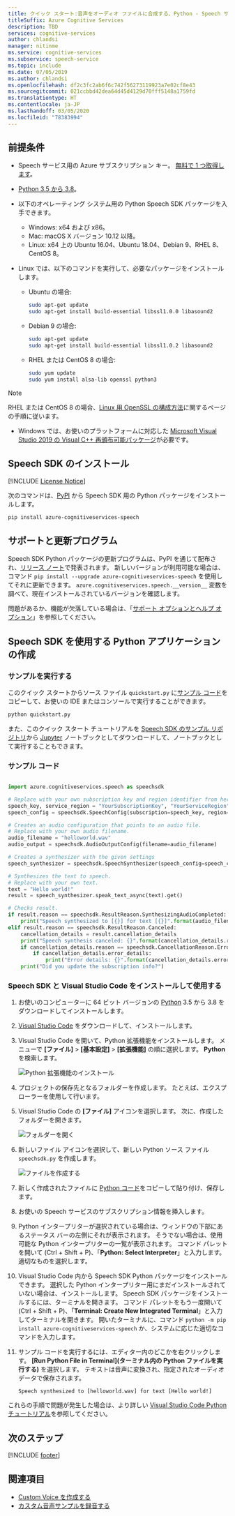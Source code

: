 ```yaml
---
title: クイック スタート:音声をオーディオ ファイルに合成する、Python - Speech サービス
titleSuffix: Azure Cognitive Services
description: TBD
services: cognitive-services
author: chlandsi
manager: nitinme
ms.service: cognitive-services
ms.subservice: speech-service
ms.topic: include
ms.date: 07/05/2019
ms.author: chlandsi
ms.openlocfilehash: df2c3fc2ab6f6c742f56273119923a7e02cf8e43
ms.sourcegitcommit: 021ccbbd42dea64d45d4129d70fff5148a1759fd
ms.translationtype: HT
ms.contentlocale: ja-JP
ms.lasthandoff: 03/05/2020
ms.locfileid: "78383994"
---
```

## <a name="prerequisites"></a>前提条件

* Speech サービス用の Azure サブスクリプション キー。 [無料で 1 つ取得します](~/articles/cognitive-services/Speech-Service/get-started.md)。
* [Python 3.5 から 3.8](https://www.python.org/downloads/)。
* 以下のオペレーティング システム用の Python Speech SDK パッケージを入手できます。
    * Windows: x64 および x86。
    * Mac: macOS X バージョン 10.12 以降。
    * Linux: x64 上の Ubuntu 16.04、Ubuntu 18.04、Debian 9、RHEL 8、CentOS 8。
* Linux では、以下のコマンドを実行して、必要なパッケージをインストールします。

  * Ubuntu の場合:

    ```sh
    sudo apt-get update
    sudo apt-get install build-essential libssl1.0.0 libasound2
    ```

  * Debian 9 の場合:

    ```sh
    sudo apt-get update
    sudo apt-get install build-essential libssl1.0.2 libasound2
    ```

  * RHEL または CentOS 8 の場合:

    ```sh
    sudo yum update
    sudo yum install alsa-lib openssl python3
    ```

> [!NOTE]
> RHEL または CentOS 8 の場合、[Linux 用 OpenSSL の構成方法](~/articles/cognitive-services/speech-service/how-to-configure-openssl-linux.md)に関するページの手順に従います。

* Windows では、お使いのプラットフォームに対応した [Microsoft Visual Studio 2019 の Visual C++ 再頒布可能パッケージ](https://support.microsoft.com/help/2977003/the-latest-supported-visual-c-downloads)が必要です。

## <a name="install-the-speech-sdk"></a>Speech SDK のインストール

[!INCLUDE [License Notice](~/includes/cognitive-services-speech-service-license-notice.md)]

次のコマンドは、[PyPI](https://pypi.org/) から Speech SDK 用の Python パッケージをインストールします。

```sh
pip install azure-cognitiveservices-speech
```

## <a name="support-and-updates"></a>サポートと更新プログラム

Speech SDK Python パッケージの更新プログラムは、PyPI を通じて配布され、[リリース ノート](~/articles/cognitive-services/Speech-Service/releasenotes.md)で発表されます。
新しいバージョンが利用可能な場合は、コマンド `pip install --upgrade azure-cognitiveservices-speech` を使用してそれに更新できます。
`azure.cognitiveservices.speech.__version__` 変数を調べて、現在インストールされているバージョンを確認します。

問題があるか、機能が欠落している場合は、「[サポート オプションとヘルプ オプション](~/articles/cognitive-services/Speech-Service/support.md)」を参照してください。

## <a name="create-a-python-application-that-uses-the-speech-sdk"></a>Speech SDK を使用する Python アプリケーションの作成

### <a name="run-the-sample"></a>サンプルを実行する

このクイック スタートからソース ファイル `quickstart.py` に[サンプル コード](#sample-code)をコピーして、お使いの IDE またはコンソールで実行することができます。

```sh
python quickstart.py
```

また、このクイック スタート チュートリアルを [Speech SDK のサンプル リポジトリ](https://github.com/Azure-Samples/cognitive-services-speech-sdk/)から [Jupyter](https://jupyter.org) ノートブックとしてダウンロードして、ノートブックとして実行することもできます。

### <a name="sample-code"></a>サンプル コード

````Python

import azure.cognitiveservices.speech as speechsdk

# Replace with your own subscription key and region identifier from here: https://aka.ms/speech/sdkregion
speech_key, service_region = "YourSubscriptionKey", "YourServiceRegion"
speech_config = speechsdk.SpeechConfig(subscription=speech_key, region=service_region)

# Creates an audio configuration that points to an audio file.
# Replace with your own audio filename.
audio_filename = "helloworld.wav"
audio_output = speechsdk.AudioOutputConfig(filename=audio_filename)

# Creates a synthesizer with the given settings
speech_synthesizer = speechsdk.SpeechSynthesizer(speech_config=speech_config, audio_config=audio_output)

# Synthesizes the text to speech.
# Replace with your own text.
text = "Hello world!"
result = speech_synthesizer.speak_text_async(text).get()

# Checks result.
if result.reason == speechsdk.ResultReason.SynthesizingAudioCompleted:
    print("Speech synthesized to [{}] for text [{}]".format(audio_filename, text))
elif result.reason == speechsdk.ResultReason.Canceled:
    cancellation_details = result.cancellation_details
    print("Speech synthesis canceled: {}".format(cancellation_details.reason))
    if cancellation_details.reason == speechsdk.CancellationReason.Error:
        if cancellation_details.error_details:
            print("Error details: {}".format(cancellation_details.error_details))
    print("Did you update the subscription info?")
````

### <a name="install-and-use-the-speech-sdk-with-visual-studio-code"></a>Speech SDK と Visual Studio Code をインストールして使用する

1. お使いのコンピューターに 64 ビット バージョンの [Python](https://www.python.org/downloads/) 3.5 から 3.8 をダウンロードしてインストールします。
1. [Visual Studio Code](https://code.visualstudio.com/Download) をダウンロードして、インストールします。
1. Visual Studio Code を開いて、Python 拡張機能をインストールします。 メニューで **[ファイル]**  >  **[基本設定]**  >  **[拡張機能]** の順に選択します。 **Python** を検索します。

   ![Python 拡張機能のインストール](~/articles/cognitive-services/Speech-Service/media/sdk/qs-python-vscode-python-extension.png)

1. プロジェクトの保存先となるフォルダーを作成します。 たとえば、エクスプローラーを使用して行います。
1. Visual Studio Code の **[ファイル]** アイコンを選択します。 次に、作成したフォルダーを開きます。

   ![フォルダーを開く](~/articles/cognitive-services/Speech-Service/media/sdk/qs-python-vscode-python-open-folder.png)

1. 新しいファイル アイコンを選択して、新しい Python ソース ファイル `speechsdk.py` を作成します。

   ![ファイルを作成する](~/articles/cognitive-services/Speech-Service/media/sdk/qs-python-vscode-python-newfile.png)

1. 新しく作成されたファイルに [Python コード](#sample-code)をコピーして貼り付け、保存します。
1. お使いの Speech サービスのサブスクリプション情報を挿入します。
1. Python インタープリターが選択されている場合は、ウィンドウの下部にあるステータス バーの左側にそれが表示されます。
   そうでない場合は、使用可能な Python インタープリターの一覧が表示されます。 コマンド パレットを開いて (Ctrl + Shift + P)、「**Python: Select Interpreter**」と入力します。 適切なものを選択します。
1. Visual Studio Code 内から Speech SDK Python パッケージをインストールできます。 選択した Python インタープリター用にまだインストールされていない場合は、インストールします。
   Speech SDK パッケージをインストールするには、ターミナルを開きます。 コマンド パレットをもう一度開いて (Ctrl + Shift + P)、「**Terminal: Create New Integrated Terminal**」と入力してターミナルを開きます。
   開いたターミナルに、コマンド `python -m pip install azure-cognitiveservices-speech` か、システムに応じた適切なコマンドを入力します。
1. サンプル コードを実行するには、エディター内のどこかを右クリックします。 **[Run Python File in Terminal]\(ターミナル内の Python ファイルを実行する\)** を選択します。
   テキストは音声に変換され、指定されたオーディオ データで保存されます。

   ```text
   Speech synthesized to [helloworld.wav] for text [Hello world!]
   ```

これらの手順で問題が発生した場合は、より詳しい [Visual Studio Code Python チュートリアル](https://code.visualstudio.com/docs/python/python-tutorial)を参照してください。

## <a name="next-steps"></a>次のステップ

[!INCLUDE [footer](./footer.md)]

## <a name="see-also"></a>関連項目

- [Custom Voice を作成する](~/articles/cognitive-services/Speech-Service/how-to-custom-voice-create-voice.md)
- [カスタム音声サンプルを録音する](~/articles/cognitive-services/Speech-Service/record-custom-voice-samples.md)
